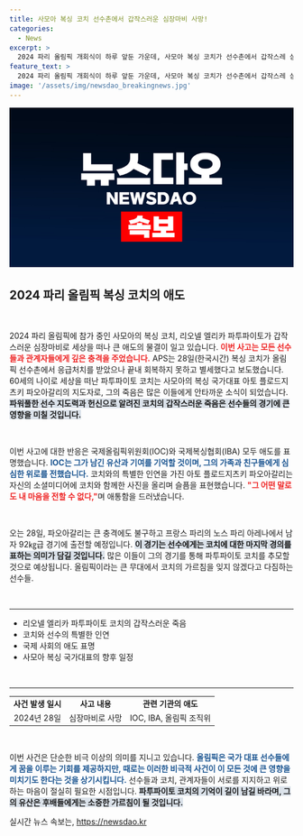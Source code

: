 ```yaml
---
title: 사모아 복싱 코치 선수촌에서 갑작스러운 심장마비 사망!
categories:
  - News
excerpt: >
  2024 파리 올림픽 개회식이 하루 앞둔 가운데, 사모아 복싱 코치가 선수촌에서 갑작스레 심장마비로 세상을 떠났다. 선수들은 깊은 충격에 휩싸였고, 국제사회는 애도의 물결로 가득하다.
feature_text: >
  2024 파리 올림픽 개회식이 하루 앞둔 가운데, 사모아 복싱 코치가 선수촌에서 갑작스레 심장마비로 세상을 떠났다. 선수들은 깊은 충격에 휩싸였고, 국제사회는 애도의 물결로 가득하다.
image: '/assets/img/newsdao_breakingnews.jpg'
---
```


<p><img src="/assets/img/newsdao_breakingnews.jpg" alt="implanttips 속보" /></p>

<h2 data-ke-size="size26">2024 파리 올림픽 복싱 코치의 애도</h2>

<p data-ke-size="size16">&nbsp;</p>  

<p>2024 파리 올림픽에 참가 중인 사모아의 복싱 코치, 리오넬 엘리카 파투파이토가 갑작스러운 심장마비로 세상을 떠나 큰 애도의 물결이 일고 있습니다. <b><span style="color: #ee2323;">이번 사고는 모든 선수들과 관계자들에게 깊은 충격을 주었습니다.</span></b> APS는 28일(한국시간) 복싱 코치가 올림픽 선수촌에서 응급처치를 받았으나 끝내 회복하지 못하고 별세했다고 보도했습니다. 60세의 나이로 세상을 떠난 파투파이토 코치는 사모아의 복싱 국가대표 아토 플로드지츠키 파오아갈리의 지도자로, 그의 죽음은 많은 이들에게 안타까운 소식이 되었습니다. <b><span style="background-color: #21538527;">파워풀한 선수 지도력과 헌신으로 알려진 코치의 갑작스러운 죽음은 선수들의 경기에 큰 영향을 미칠 것입니다.</span></b> </p>

<p data-ke-size="size16">&nbsp;</p>

<p>이번 사고에 대한 반응은 국제올림픽위원회(IOC)와 국제복싱협회(IBA) 모두 애도를 표명했습니다. <b><span style="color: #1a5490;">IOC는 그가 남긴 유산과 기여를 기억할 것이며, 그의 가족과 친구들에게 심심한 위로를 전했습니다.</span></b> 코치와의 특별한 인연을 가진 아토 플로드지츠키 파오아갈리는 자신의 소셜미디어에 코치와 함께한 사진을 올리며 슬픔을 표현했습니다. <b><span style="color: #ee2323;">"그 어떤 말로도 내 마음을 전할 수 없다,"</span></b>며 애통함을 드러냈습니다. </p>

<p data-ke-size="size16">&nbsp;</p>

<p>오는 28일, 파오아갈리는 큰 충격에도 불구하고 프랑스 파리의 노스 파리 아레나에서 남자 92㎏급 경기에 출전할 예정입니다. <b><span style="background-color: #21538527;">이 경기는 선수에게는 코치에 대한 마지막 경의를 표하는 의미가 담길 것입니다.</span></b> 많은 이들이 그의 경기를 통해 파투파이토 코치를 추모할 것으로 예상됩니다. 올림픽이라는 큰 무대에서 코치의 가르침을 잊지 않겠다고 다짐하는 선수들. </p>

<p data-ke-size="size16">&nbsp;</p>

<hr> 

<ul>
    <li>리오넬 엘리카 파투파이토 코치의 갑작스러운 죽음</li>
    <li>코치와 선수의 특별한 인연</li>
    <li>국제 사회의 애도 표명</li>
    <li>사모아 복싱 국가대표의 향후 일정</li>
</ul>

<p data-ke-size="size16">&nbsp;</p>

<hr>

<table style="width: 100%; border-collapse: collapse;">
    <tbody>
        <tr>
            <td style="text-align: center; height: 17px;"><b>사건 발생 일시</b></td>
            <td style="text-align: center; height: 17px;"><b>사고 내용</b></td>
            <td style="text-align: center; height: 17px;"><b>관련 기관의 애도</b></td>
        </tr>
        <tr>
            <td style="text-align: center; height: 17px;">2024년 28일</td>
            <td style="text-align: center; height: 17px;">심장마비로 사망</td>
            <td style="text-align: center; height: 17px;">IOC, IBA, 올림픽 조직위</td>
        </tr>
    </tbody>
</table>

<p data-ke-size="size16">&nbsp;</p>

<p>이번 사건은 단순한 비극 이상의 의미를 지니고 있습니다. <b><span style="color: #1a5490;">올림픽은 국가 대표 선수들에게 꿈을 이루는 기회를 제공하지만, 때로는 이러한 비극적 사건이 이 모든 것에 큰 영향을 미치기도 한다는 것을 상기시킵니다.</span></b> 선수들과 코치, 관계자들이 서로를 지지하고 위로하는 마음이 절실히 필요한 시점입니다. <b><span style="background-color: #21538527;">파투파이토 코치의 기억이 길이 남길 바라며, 그의 유산은 후배들에게는 소중한 가르침이 될 것입니다.</span></b></p>
실시간 뉴스 속보는, <a href="https://newsdao.kr" rel="dofollow">https://newsdao.kr</a>


